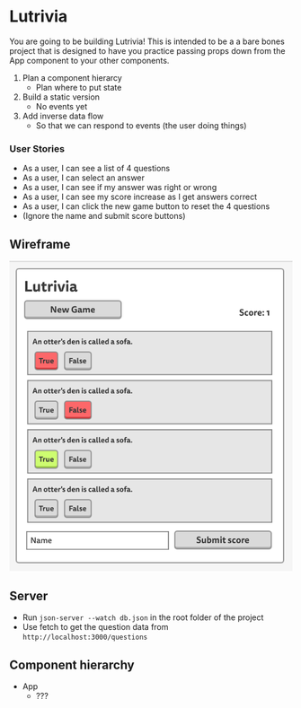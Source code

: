 # Lutrivia

You are going to be building Lutrivia! This is intended to be a a bare bones project that is designed to have you practice passing props down from the App component to your other components.

1. Plan a component hierarcy
    * Plan where to put state
2. Build a static version
    * No events yet
3. Add inverse data flow 
    * So that we can respond to events (the user doing things)


### User Stories
* As a user, I can see a list of 4 questions
* As a user, I can select an answer
* As a user, I can see if my answer was right or wrong
* As a user, I can see my score increase as I get answers correct
* As a user, I can click the new game button to reset the 4 questions
* (Ignore the name and submit score buttons)

## Wireframe

![Lutrivia wireframes](./wireframe.png)

## Server
* Run `json-server --watch db.json` in the root folder of the project
* Use fetch to get the question data from `http://localhost:3000/questions`

## Component hierarchy

- App
  - ???
